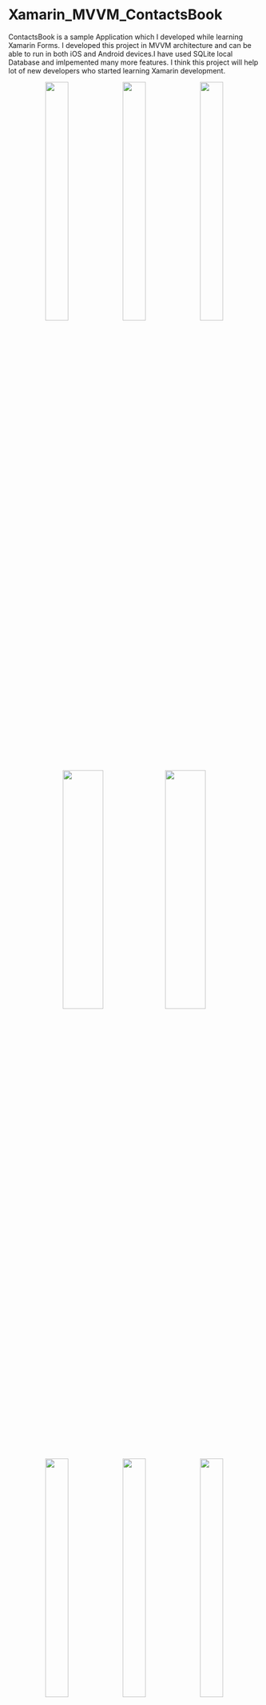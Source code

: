 # Xamarin_MVVM_ContactsBook
ContactsBook is a sample Application which I developed while learning Xamarin Forms. I developed this project in MVVM architecture and can be able to run in both iOS and Android devices.I have used SQLite local Database and imlpemented many more features. I think this project will help lot of new developers who started learning Xamarin development.

<p align="center">
<img src="https://github.com/shankarmadeshvaran/Xamarin-Blog-Projects/tree/master/ContactsBook/ScreenShots/StartPage.png" width="30%" height="35%"/>
<img src="https://github.com/shankarmadeshvaran/Xamarin-Blog-Projects/tree/master/ContactsBook/ScreenShots/NewContact.png" width="30%" height="35%"/>
<img src="https://github.com/shankarmadeshvaran/Xamarin-Blog-Projects/tree/master/ContactsBook/ScreenShots/ContactList.png" width="30%" height="35%"/>
</p>

<p align="center">
<img src="https://github.com/shankarmadeshvaran/Xamarin-Blog-Projects/tree/master/ContactsBook/ScreenShots/EditContact.png" width="40%" height="35%"/>
<img src="https://github.com/shankarmadeshvaran/Xamarin-Blog-Projects/tree/master/ContactsBook/ScreenShots/MenuItems.png" width="40%" height="35%"/>
</p>

<p align="center">
<img src="https://github.com/shankarmadeshvaran/Xamarin-Blog-Projects/tree/master/ContactsBook/ScreenShots/DeleteAlert.png" width="30%" height="35%"/>
<img src="https://github.com/shankarmadeshvaran/Xamarin-Blog-Projects/tree/master/ContactsBook/ScreenShots/CallAlert.png" width="30%" height="35%"/>
<img src="https://github.com/shankarmadeshvaran/Xamarin-Blog-Projects/tree/master/ContactsBook/ScreenShots/Dialer.png" width="30%" height="35%"/>
</p>

## Architecture
The Model-View-ViewModel (MVVM) pattern helps to cleanly separate the business and presentation logic of an application from its user interface (UI). Maintaining a clean separation between application logic and the UI helps to address numerous development issues and can make an application easier to test, maintain, and evolve. It can also greatly improve code re-use opportunities and allows developers and UI designers to more easily collaborate when developing their respective parts of an app.
There are three core components in the MVVM pattern: the model, the view, and the view model. Each serves a distinct purpose.

<p align="center">
<img src="https://github.com/shankarmadeshvaran/Xamarin-Blog-Projects/tree/master/ContactsBook/ScreenShots/mvvm.png" width="70%" height="70%"/> 
</p>

## Issues
I'll constantly update this project whenever I find the great coding standards and better architecture. So when you came across any error or better method to do code , feel free to raise a issue or contact me via [Twitter](https://twitter.com/Shankar__am)

## More Updates
I'll constanly implement lot more features whenever something popup in my mind.Follow me on [Twitter](https://twitter.com/Shankar__am) or [LinkedIn](https://www.linkedin.com/in/shankar-mathesh) to get the latest update about features, code and more. Consider star the repo if you like it.

## References
1. [MVVM Pattern](https://docs.microsoft.com/en-us/xamarin/xamarin-forms/enterprise-application-patterns/mvvm)
2. [Getting started with Xamarin Forms](https://docs.microsoft.com/en-us/xamarin/xamarin-forms/)

